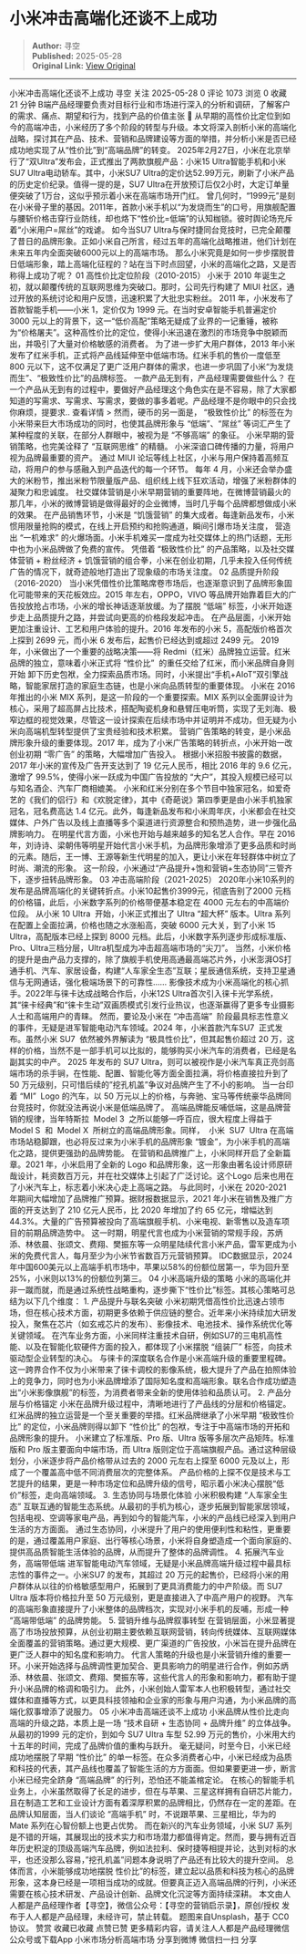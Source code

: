# 小米冲击高端化还谈不上成功

> **Author:** 寻空  
> **Published:** 2025-05-28  
> **Original Link:** [View Original](https://www.woshipm.com/marketing/6222451.html)

---

小米冲击高端化还谈不上成功 寻空 关注 2025-05-28 0 评论 1073 浏览 0 收藏 21 分钟 B端产品经理要负责对目标行业和市场进行深入的分析和调研，了解客户的需求、痛点、期望和行为，找到产品的价值主张 🔗 从早期的高性价比定位到如今的高端冲击，小米经历了多个阶段的转型与升级。本文将深入剖析小米的高端化战略，探讨其在产品、技术、营销和品牌建设等方面的举措，并分析小米是否已经成功地实现了从“性价比”到“高端品牌”的转变。 2025年2月27日，小米在北京举行了“双Ultra”发布会，正式推出了两款旗舰产品：小米15 Ultra智能手机和小米SU7 Ultra电动轿车。其中，小米SU7 Ultra的定价达52.99万元，刷新了小米产品的历史定价纪录。值得一提的是，SU7 Ultra在开放预订后仅2小时，大定订单量便突破了1万台，这似乎预示着小米在高端市场开门红。 曾几何时，“1999元”是刻在小米骨子里的基因。2011年，首款小米手机以“为发烧而生”的口号，用旗舰配置与腰斩价格击穿行业防线，却也烙下“性价比=低端”的认知枷锁。彼时舆论场充斥着“小米用户=屌丝”的戏谑。 如今当SU7 Ultra与保时捷同台竞技时，已完全颠覆了昔日的品牌形象。正如小米自己所言，经过五年的高端化战略推进，他们计划在未来五年内全面突破6000元以上的高端市场。 那么小米究竟是如何一步步摆脱昔日低端形象，踏上高端化征程的？站在当下时点回望，小米的高端化之路，又是否称得上成功了呢？ 01 高性价比定位阶段（2010-2015） 小米于 2010 年诞生之初，就以颠覆传统的互联网思维为突破口。那时，公司先行构建了 MIUI 社区，通过开放的系统讨论和用户反馈，迅速积累了大批忠实粉丝。 2011 年，小米发布了首款智能手机——小米 1，定价仅为 1999 元。在当时安卓智能手机普遍定价 3000 元以上的背景下，这一“低价高配”策略无疑成了业界的一记重锤，被称为“价格屠夫”。这种高性价比的定位，使得小米迅速在激烈的市场竞争中脱颖而出，并吸引了大量对价格敏感的消费者。 为了进一步扩大用户群体，2013 年小米发布了红米手机，正式将产品线延伸至中低端市场。红米手机的售价一度低至 800 元以下，这不仅满足了更广泛用户群体的需求，也进一步巩固了小米“为发烧而生”、“极致性价比”的品牌标签。 一款产品无到有，产品经理需要做些什么？ 在一个产品从无到有的过程中，要做好产品经理这个角色实在是不容易，除了大家都知道的写需求、写需求、写需求，要做的事多着呢。产品经理不是你眼中的只会找你麻烦，提要求.. 查看详情 > 然而，硬币的另一面是， “极致性价比” 的标签在为小米带来巨大市场成功的同时，也使其品牌形象与 “低端”、“屌丝” 等词汇产生了某种程度的关联，在部分人群眼中，被视为是 “不够高端” 的象征。 小米早期的营销策略，也完美诠释了 “互联网思维” 的精髓。 小米深谙口碑传播的力量，将用户视为品牌最重要的资产。 通过 MIUI 论坛等线上社区，小米与用户保持着高频互动，将用户的参与感融入到产品迭代的每一个环节。 每年 4 月，小米还会举办盛大的米粉节，推出米粉节限量版产品、组织线上线下狂欢活动，增强了米粉群体的凝聚力和忠诚度。 社交媒体营销是小米早期营销的重要阵地，在微博营销最火的那几年，小米的微博营销是做得最好的企业微博，当时几乎每个品牌都想做成小米的效果。 在产品销售环节，小米是 “饥饿营销” 的集大成者。每逢新品发布，小米惯用限量抢购的模式，在线上开启预约和抢购通道，瞬间引爆市场关注度， 营造出 “一机难求” 的火爆场面。小米手机难买一度成为社交媒体上的热门话题，无形中也为小米品牌做了免费的宣传。 凭借着 “极致性价比” 的产品策略，以及社交媒体营销 + 粉丝经济 + 饥饿营销的组合拳，小米在创业初期，几乎未投入任何传统广告的情况下，就奇迹般地打造出了现象级的市场关注度。 02 品质提升阶段（2016-2020） 当小米凭借性价比策略席卷市场后，也逐渐意识到了品牌形象固化可能带来的天花板效应。2015 年左右，OPPO，VIVO 等品牌开始靠着巨大的广告投放抢占市场，小米的增长神话逐渐放缓。为了摆脱 “低端” 标签，小米开始逐步走上品质提升之路，并尝试向更高的价格段发起冲击。 在产品层面，小米开始更加注重设计、工艺和用户体验的提升。2016 年发布的小米 5，高配版价格首次 上探到 2699 元，而小米 6 发布后，起售价已经达到或超过 2499 元。 2019 年，小米做出了一个重要的战略决策——将 Redmi（红米）品牌独立运营。红米品牌的独立，意味着小米正式将 “性价比”  的重任交给了红米，而小米品牌自身则开始 卸下历史包袱，全力探索品质市场。同时，小米提出“手机+AIoT”双引擎战略，智能家居打造的家庭生态链，也是小米向品质转型的重要体现。 小米在 2016 年推出的小米 MIX 系列，是这一阶段的一个重要探索。MIX 系列以全面屏设计为核心，采用了超高屏占比技术，搭配陶瓷机身和悬臂压电听筒，实现了无刘海、极窄边框的视觉效果，尽管这一设计探索在后续市场中并证明并不成功，但无疑为小米向高端机型转型提供了宝贵经验和技术积累。 营销广告策略的转变，是小米品牌形象升级的重要体现。2017 年，成为了小米广告策略的转折点，小米开始一改创业初期 “零广告” 的策略，大幅增加广告投入。 根据小米招股书披露的数据，2017 年小米的宣传及广告开支达到了 19 亿元人民币，相比 2016 年的 9.6 亿元，激增了 99.5%，使得小米一跃成为中国广告投放的 “大户”，其投入规模已经可以与知名酒企、汽车厂商相媲美。 小米和红米分别在多个节目中独家冠名，如爱奇艺的《我们的侣行》和《欢脱定律》，其中《奇葩说》第四季更是由小米手机独家冠名，冠名费高达 1.4 亿元。此外，每逢新品发布和小米周年庆，小米都会在社交媒体、户外广告以及线上直播等多个渠道进行资源整合和预热造势，进一步强化品牌影响力。 在明星代言方面，小米也开始与越来越多的知名艺人合作。早在 2016 年，刘诗诗、梁朝伟等明星开始代言小米手机，为品牌形象增添了更多品质和时尚的元素。随后，王一博、王源等新生代明星的加入，更让小米在年轻群体中树立了时尚、潮流的形象。 这一阶段，小米通过“产品提升+饱和营销+生态协同”三管齐下，逐步扭转品牌形象。 03 冲击高端阶段（2021-2025） 2020年小米10系列的发布是品牌高端化的关键转折点。小米10起售价3999元，彻底告别了2000 元档 的价格锚，此后，小米数字系列的价格带便基本稳定在 4000 元左右的中高端价位段。 从小米 10 Ultra  开始，小米正式推出了 Ultra “超大杯” 版本。Ultra 系列在配置上全面拉满，价格也随之水涨船高，突破 6000 元大关，到了小米 15 Ultra，高配版本已经上探到 8000 元档。此后，小米数字系列逐步形成标准版、Pro、Ultra三档分层，Ultra机型成为冲击超高端市场的“尖刀”。 当然，小米价格的提升是由产品力支撑的，除了旗舰手机使用高通最高端芯片外，小米澎湃OS打通手机、汽车、家居设备，构建“人车家全生态”互联；星辰通信系统，支持卫星通信与无网通话，强化极端场景下的可靠性…… 影像技术成为小米高端化的核心抓手。2022年与徕卡达成战略合作后，小米12S Ultra首次引入徕卡光学系统，其“徕卡经典”和“徕卡生动”双画质模式引发行业热议，也逐渐赢得了更多专业摄影人士和高端用户的青睐。 然而，要论及小米在 “冲击高端”  阶段最具标志性意义的事件，无疑是进军智能电动汽车领域。2024 年，小米首款汽车SU7  正式发布。虽然小米 SU7  依然被外界解读为 “极具性价比”，但其起售价超过 20 万，这样的价格，当然不是一部手机可以比拟的，能够购买小米汽车的消费者，已经是名副其实的中产。 2025 年发布的 SU7 Ultra，则可以被视作是小米汽车真正亮剑高端市场的杀手锏，在性能、配置、智能化等方面全面拉满，将价格直接拉升到了 50 万元级别，只可惜后续的”挖孔机盖”争议对品牌产生了不小的影响。 当一台印着 “MI”  Logo 的汽车，以 50 万元以上的价格，与奔驰、宝马等传统豪华品牌同台竞技时，你就没法再说小米是低端品牌了。 高端品牌能反哺低端，这是品牌营销的规律，当年特斯拉  Model 3  之所以能够一呼百应，很大程度上得益于 Model S  和  Model X  所树立的高端品牌形象。同样，  小米  SU7  Ultra 在高端市场站稳脚跟，也必将反过来为小米手机的品牌形象 “镀金”，为小米手机的高端化之路，提供更强劲的品牌势能。 在营销和品牌推广上，小米同样开启了全新篇章。2021 年，小米启用了全新的 Logo 和品牌形象，这一形象由著名设计师原研哉设计，耗资数百万元，并在社交媒体上引起了广泛讨论。这个Logo 后来也用在了小米汽车上，标志着小米决心走上高端之路。 与此同时，小米在 2020-2021 年期间大幅增加了品牌推广预算。据财报数据显示，2021 年小米在销售及推广方面的开支达到了 210 亿元人民币，比 2020 年增加了约 65 亿元，增幅达到 44.3%。大量的广告预算被投向了高端旗舰手机、小米电视、新零售以及造车项目的前期品牌造势中。 这一时期，明星代言也成为小米营销的常规手段，苏炳添、林依晨、张颂文、费翔、樊振东等一众明星陆续代言小米产品，雷军更成为小米的免费代言人，每月至少为小米节省数百万元营销预算。 IDC数据显示，2024年中国600美元以上高端手机市场中，苹果以58%的份额位居第一，华为回升至25%，小米则以13%的份额位列第三。 04 小米高端升级的策略 小米的高端化并非一蹴而就，而是通过系统性战略重构，逐步撕下“性价比”标签。其核心策略可总结为以下几个维度： 1. 产品提升与联名突破 小米初期凭借高性价比迅速占领市场，但在核心技术方面，初期更多依赖于供应链的整合。近年来小米持续加大研发投入，聚焦在芯片（如玄戒芯片的发布）、影像技术、电池技术、操作系统优化等关键领域。 在汽车业务方面，小米同样注重技术自研，例如SU7的三电机高性能、以及在智能化软硬件方面的投入，都体现了小米摆脱 “组装厂” 标签，向技术驱动型企业转型的决心。 与徕卡的深度联名合作是小米高端升级的重要里程碑。这一跨界合作不仅为小米带来了徕卡调校的影像系统，极大提升了产品在拍照体验上的竞争力，同时也为小米品牌增添了国际知名度和高端形象。联名合作成功塑造出“小米影像旗舰”的标签，为消费者带来全新的使用体验和品质认可。 2. 产品分层与价格锚定 小米在品牌升级过程中，清晰地进行了产品线的分层和价格锚定。红米品牌的独立运营是一个至关重要的举措。红米品牌继承了小米早期 “极致性价比” 的定位，小米品牌则得以卸下 “性价比” 的包袱，专注于中高端市场的开拓和品牌形象的提升。 小米建立了标准版、Pro 版、Ultra 版等多层次产品矩阵。标准版和 Pro 版主要面向中端市场，而 Ultra 版则定位于高端旗舰产品。通过这种层级划分，小米逐步将产品价格带从过去的 2000 元左右上探至 6000 元及以上，形成了一个覆盖高中低不同消费层次的完整体系。 产品价格的上探不仅是技术与工艺提升的结果，更是一种市场定位和品牌升级的信号，昭示着小米决心摆脱“低价”标签，走向高端领域。 3. 生态协同与场景化体验 小米积极构建 “人车家全生态” 互联互通的智能生态系统。从最初的手机为核心，逐步拓展到智能家居领域，包括电视、空调等家电产品，再到如今的智能汽车，小米的产品线已经深入到用户生活的方方面面。 通过生态协同，小米提升了用户的使用便利性和粘性，更重要的是，通过覆盖用户家庭、出行等核心场景，小米将自身塑造成一个面向家庭的、提供高品质智能生活体验的品牌，从而提升了整体的品牌调性。 4. 拓展汽车业务，高端带低端 进军智能电动汽车领域，无疑是小米品牌高端升级过程中最具标志性的事件之一。小米SU7 的发布，其超过 20 万元的起售价，已经将小米的用户群体从以往的价格敏感型用户，拓展到了更具消费能力的中产阶级。而 SU7 Ultra 版本将价格拉升至 50 万元级别，更是直接进入了中高产用户的视野。 汽车的高端形象直接提升了小米整体的品牌档次，实现对小米手机的反哺，形成一种 “高端带低端” 的品牌势能。 5. 营销升维与品牌叙事转型 在营销层面，小米显著提高了市场投放预算，从创业初期主要依赖互联网营销，转向传统媒体、互联网媒体全面覆盖的营销策略。通过更大规模、更广渠道的广告投放，小米旨在提升品牌在更广泛人群中的知名度和影响力。 代言人策略的升级也是小米营销升维的重要一环。小米开始选择与品牌调性更加契合、更具影响力的明星进行合作，例如苏炳添、林依晨、张颂文、费翔、樊振东等，这些代言人的形象和影响力，都有助于提升小米品牌的格调和吸引力。 此外，小米创始人雷军本人也积极转型，通过社交媒体和直播等方式，以更具科技领袖和企业家的形象与用户沟通，为小米品牌的高端化叙事增添了说服力。 05 小米冲击高端还谈不上成功 小米品牌从性价比走向高端的升级之路，本质上是一场 “技术自研 + 生态协同 + 品牌升维” 的立体战争。从最初的1999 元的定价，到如今 SU7 Ultra 车型 52.99 万元的售价，小米用大约十五年的时间，完成了品牌价值的重构与跃升。 毫无疑问，时至今日，小米已经成功地摆脱了早期 “性价比” 的单一标签。在众多消费者心中，小米已经成为品质和科技的代表，其产品线也覆盖了智能生活的方方面面。但如果要更进一步，断言小米已经完全跻身 “高端品牌” 的行列，恐怕还不能盖棺定论。 在核心的智能手机业务上，小米虽然取得了长足的进步，但在与苹果、三星这样拥有自研芯片能力，且在制造工艺和工业设计方面有着深厚积累的品牌相比，仍然存在一定的差距。在品牌认知层面，当人们谈论 “高端手机” 时，不说跟苹果、三星相比，华为的 Mate 系列在心智份额上也更占优势。 而在新兴的汽车业务领域，小米 SU7 系列是不错的开端，其展现出的技术实力和市场潜力都值得肯定。然而，要与拥有近百年历史积淀的顶级高端汽车品牌，例如法拉利、保时捷等相提并论，达到对标的水平，也还没那么容易，”挖孔机盖”问题本身说明了产品还有比较大的提升空间。 总体而言，小米能够成功地摆脱 性价比”的标签，建立起以品质和科技为核心的品牌形象，这本身已经是一项相当成功的成就。但要真正迈入高端品牌的行列，小米还需要在核心技术研发、产品设计创新、品牌文化沉淀等方面持续深耕。 本文由人人都是产品经理作者【寻空】，微信公众号：【寻空的营销启示录】，原创/授权 发布于人人都是产品经理，未经许可，禁止转载。 题图来自Unsplash，基于 CC0 协议。 赞赏 收藏已收藏 点赞已赞 更多精彩内容，请关注人人都是产品经理微信公众号或下载App 小米市场分析高端市场 分享到微博 微信扫一扫 分享